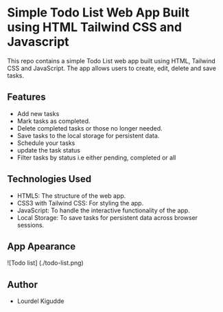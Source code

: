 # Simple Todo List Web App Built using HTML Tailwind CSS and Javascript

This repo contains a simple Todo List web app built using HTML, Tailwind CSS and JavaScript. The app allows users to create, edit, delete and save tasks.

## Features

- Add new tasks
- Mark tasks as completed.
- Delete completed tasks or those no longer needed.
- Save tasks to the local storage for persistent data.
- Schedule your tasks
- update the task status
- Filter tasks by status i.e either pending, completed or all

## Technologies Used

- HTML5: The structure of the web app.
- CSS3 with Tailwind CSS: For styling the app.
- JavaScript: To handle the interactive functionality of the app.
- Local Storage: To save tasks for persistent data across browser sessions.

## App Apearance
![Todo list] (./todo-list.png)

## Author
- Lourdel Kigudde